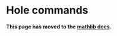 # Hole commands

**This page has moved to the
[mathlib docs](https://leanprover-community.github.io/mathlib_docs/hole_commands.html).**
